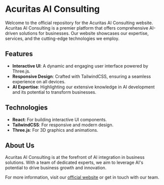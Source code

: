 # Acuritas AI Consulting

Welcome to the official repository for the Acuritas AI Consulting website. Acuritas AI Consulting is a premier platform that offers comprehensive AI-driven solutions for businesses. Our website showcases our expertise, services, and the cutting-edge technologies we employ.

## Features

- **Interactive UI**: A dynamic and engaging user interface powered by Three.js.
- **Responsive Design**: Crafted with TailwindCSS, ensuring a seamless experience on all devices.
- **AI Expertise**: Highlighting our extensive knowledge in AI development and its potential to transform businesses.

## Technologies

- **React**: For building interactive UI components.
- **TailwindCSS**: For responsive and modern design.
- **Three.js**: For 3D graphics and animations.

## About Us

Acuritas AI Consulting is at the forefront of AI integration in business solutions. With a team of dedicated experts, we aim to leverage AI's potential to drive business growth and innovation.

For more information, visit our [official website](https://www.acuritasconsulting.com) or get in touch with our team.
